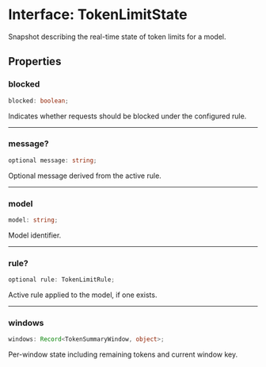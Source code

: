 # Interface: TokenLimitState

Snapshot describing the real-time state of token limits for a model.

## Properties

### blocked

```ts
blocked: boolean;
```

Indicates whether requests should be blocked under the configured rule.

***

### message?

```ts
optional message: string;
```

Optional message derived from the active rule.

***

### model

```ts
model: string;
```

Model identifier.

***

### rule?

```ts
optional rule: TokenLimitRule;
```

Active rule applied to the model, if one exists.

***

### windows

```ts
windows: Record<TokenSummaryWindow, object>;
```

Per-window state including remaining tokens and current window key.
